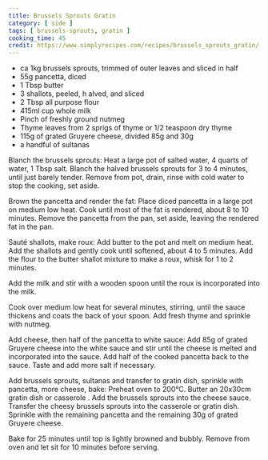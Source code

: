 ```yaml
---
title: Brussels Sprouts Gratin
category: [ side ]
tags: [ brussels-sprouts, gratin ]
cooking_time: 45
credit: https://www.simplyrecipes.com/recipes/brussels_sprouts_gratin/
---
```


- ca 1kg brussels sprouts, trimmed of outer leaves and sliced in half
- 55g pancetta, diced
- 1 Tbsp butter
- 3 shallots, peeled, h alved, and sliced
- 2 Tbsp all purpose flour
- 415ml cup whole milk
- Pinch of freshly ground nutmeg
- Thyme leaves from 2 sprigs of thyme or 1/2 teaspoon dry thyme
- 115g of grated Gruyere cheese, divided 85g and 30g
- a handful of sultanas

Blanch the brussels sprouts: Heat a large pot of salted water, 4 quarts of water, 1 Tbsp salt. Blanch the halved brussels sprouts for 3 to 4 minutes, until just barely tender. Remove from pot, drain, rinse with cold water to stop the cooking, set aside.

Brown the pancetta and render the fat: Place diced pancetta in a large pot on medium low heat. Cook until most of the fat is rendered, about 8 to 10 minutes. Remove the pancetta from the pan, set aside, leaving the rendered fat in the pan.

Sauté shallots, make roux: Add butter to the pot and melt on medium heat. Add the shallots and gently cook until softened, about 4 to 5 minutes.  Add the flour to the butter shallot mixture to make a roux, whisk for 1 to 2 minutes.

Add the milk and stir with a wooden spoon until the roux is incorporated into the milk.

Cook over medium low heat for several minutes, stirring, until the sauce thickens and coats the back of your spoon. Add fresh thyme and sprinkle with nutmeg.

Add cheese, then half of the pancetta to white sauce: Add 85g of grated Gruyere cheese into the white sauce and stir until the cheese is melted and incorporated into the sauce. Add half of  the cooked pancetta back to the sauce. Taste and add more salt if necessary.

Add brussels sprouts, sultanas and transfer to gratin dish, sprinkle with pancetta, more cheese, bake: Preheat oven to 200°C. Butter an 20x30cm gratin dish or casserole . Add the brussels sprouts into the cheese sauce. Transfer the cheesy brussels sprouts into the casserole or gratin dish. Sprinkle with the remaining pancetta and the remaining 30g of grated Gruyere cheese.

Bake for 25 minutes until top is lightly browned and bubbly. Remove from oven and let sit for 10 minutes before serving.
